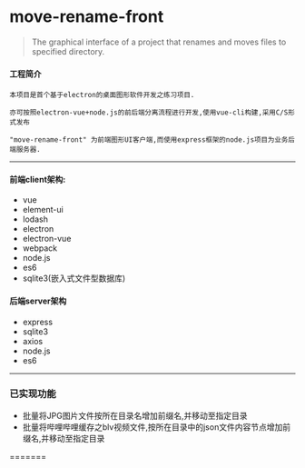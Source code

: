# move-rename-front

> The graphical interface of a project that renames and moves files to specified directory.

#### 工程简介

	本项目是首个基于electron的桌面图形软件开发之练习项目.
	
	亦可按照electron-vue+node.js的前后端分离流程进行开发,使用vue-cli构建,采用C/S形式发布
	
	"move-rename-front" 为前端图形UI客户端,而使用express框架的node.js项目为业务后端服务器.


----------------------------------------

#### 前端client架构:

+ vue
+ element-ui
+ lodash
+ electron
+ electron-vue
+ webpack
+ node.js
+ es6
+ sqlite3(嵌入式文件型数据库)

#### 后端server架构

+ express
+ sqlite3
+ axios
+ node.js
+ es6

------------------------------------

### 已实现功能

+ 批量将JPG图片文件按所在目录名增加前缀名,并移动至指定目录
+ 批量将哔哩哔哩缓存之blv视频文件,按所在目录中的json文件内容节点增加前缀名,并移动至指定目录

=======
